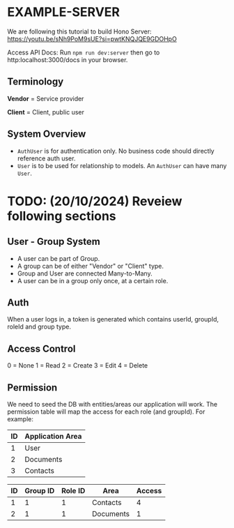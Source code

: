 # EXAMPLE-SERVER

We are following this tutorial to build Hono Server: https://youtu.be/sNh9PoM9sUE?si=pwtKNQJQE9GDOHpO

Access API Docs: Run `npm run dev:server` then go to http:localhost:3000/docs in your browser.

## Terminology

**Vendor** = Service provider

**Client** = Client, public user

## System Overview

-   `AuthUser` is for authentication only. No business code should directly reference auth user.
-   `User` is to be used for relationship to models. An `AuthUser` can have many `User`.

# TODO: (20/10/2024) Reveiew following sections

## User - Group System

-   A user can be part of Group.
-   A group can be of either "Vendor" or "Client" type.
-   Group and User are connected Many-to-Many.
-   A user can be in a group only once, at a certain role.

## Auth

When a user logs in, a token is generated which contains userId, groupId, roleId and group type.

## Access Control

0 = None
1 = Read
2 = Create
3 = Edit
4 = Delete

## Permission

We need to seed the DB with entities/areas our application will work.
The permission table will map the access for each role (and groupId).
For example:

| ID  | Application Area |
| --- | ---------------- |
| 1   | User             |
| 2   | Documents        |
| 3   | Contacts         |

| ID  | Group ID | Role ID | Area      | Access |
| --- | -------- | ------- | --------- | ------ |
| 1   | 1        | 1       | Contacts  | 4      |
| 2   | 1        | 1       | Documents | 1      |
